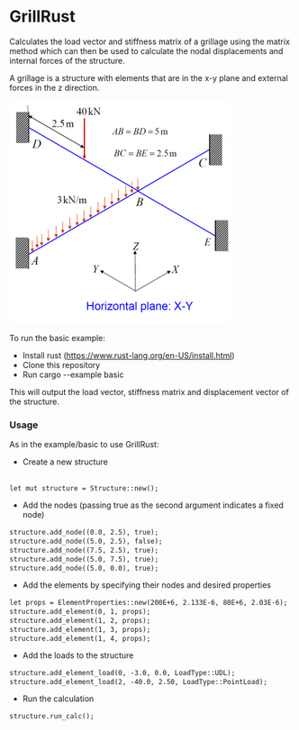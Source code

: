 # GrillRust
Calculates the load vector and stiffness matrix of a grillage using the matrix method which can then be used to calculate the nodal displacements and internal forces of the structure.

A grillage is a structure with elements that are in the x-y plane and external forces in the z direction.

![alt text](https://github.com/alanstoate/GrillRust/blob/master/examples/img/diagram.png "examples/img/diagram.png")

To run the basic example:
  * Install rust (https://www.rust-lang.org/en-US/install.html)
  * Clone this repository
  * Run cargo --example basic

This will output the load vector, stiffness matrix and displacement vector of the structure.
  

### Usage
As in the example/basic to use GrillRust:

  * Create a new structure
  ```
  
  let mut structure = Structure::new();
  ```
  * Add the nodes (passing true as the second argument indicates a fixed node)
  ```
  structure.add_node((0.0, 2.5), true);
  structure.add_node((5.0, 2.5), false);
  structure.add_node((7.5, 2.5), true);
  structure.add_node((5.0, 7.5), true);
  structure.add_node((5.0, 0.0), true);
  ```
  
  * Add the elements by specifying their nodes and desired properties
  ```
  let props = ElementProperties::new(200E+6, 2.133E-6, 80E+6, 2.03E-6);
  structure.add_element(0, 1, props);
  structure.add_element(1, 2, props);
  structure.add_element(1, 3, props);
  structure.add_element(1, 4, props);
  ```
  
  * Add the loads to the structure
  ```
  structure.add_element_load(0, -3.0, 0.0, LoadType::UDL);
  structure.add_element_load(2, -40.0, 2.50, LoadType::PointLoad);
  ```
  
  * Run the calculation
  ```
  structure.run_calc();
  ```
